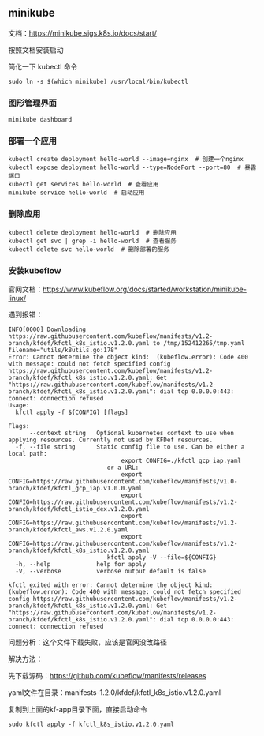 ## minikube

文档：https://minikube.sigs.k8s.io/docs/start/

按照文档安装启动

简化一下 kubectl 命令

```
sudo ln -s $(which minikube) /usr/local/bin/kubectl
```

### 图形管理界面

```
minikube dashboard
```

### 部署一个应用

```
kubectl create deployment hello-world --image=nginx  # 创建一个nginx
kubectl expose deployment hello-world --type=NodePort --port=80  # 暴露端口
kubectl get services hello-world  # 查看应用
minikube service hello-world  # 启动应用
```

### 删除应用

```
kubectl delete deployment hello-world  # 删除应用
kubectl get svc | grep -i hello-world  # 查看服务
kubectl delete svc hello-world  # 删除部署的服务
```

### 安装kubeflow

官网文档：https://www.kubeflow.org/docs/started/workstation/minikube-linux/

遇到报错：

```
INFO[0000] Downloading https://raw.githubusercontent.com/kubeflow/manifests/v1.2-branch/kfdef/kfctl_k8s_istio.v1.2.0.yaml to /tmp/152412265/tmp.yaml  filename="utils/k8utils.go:178"
Error: Cannot determine the object kind:  (kubeflow.error): Code 400 with message: could not fetch specified config https://raw.githubusercontent.com/kubeflow/manifests/v1.2-branch/kfdef/kfctl_k8s_istio.v1.2.0.yaml: Get "https://raw.githubusercontent.com/kubeflow/manifests/v1.2-branch/kfdef/kfctl_k8s_istio.v1.2.0.yaml": dial tcp 0.0.0.0:443: connect: connection refused
Usage:
  kfctl apply -f ${CONFIG} [flags]

Flags:
      --context string   Optional kubernetes context to use when applying resources. Currently not used by KFDef resources.
  -f, --file string      Static config file to use. Can be either a local path:
                         		export CONFIG=./kfctl_gcp_iap.yaml
                         	or a URL:
                         		export CONFIG=https://raw.githubusercontent.com/kubeflow/manifests/v1.0-branch/kfdef/kfctl_gcp_iap.v1.0.0.yaml
                         		export CONFIG=https://raw.githubusercontent.com/kubeflow/manifests/v1.2-branch/kfdef/kfctl_istio_dex.v1.2.0.yaml
                         		export CONFIG=https://raw.githubusercontent.com/kubeflow/manifests/v1.2-branch/kfdef/kfctl_aws.v1.2.0.yaml
                         		export CONFIG=https://raw.githubusercontent.com/kubeflow/manifests/v1.2-branch/kfdef/kfctl_k8s_istio.v1.2.0.yaml
                         	kfctl apply -V --file=${CONFIG}
  -h, --help             help for apply
  -V, --verbose          verbose output default is false

kfctl exited with error: Cannot determine the object kind:  (kubeflow.error): Code 400 with message: could not fetch specified config https://raw.githubusercontent.com/kubeflow/manifests/v1.2-branch/kfdef/kfctl_k8s_istio.v1.2.0.yaml: Get "https://raw.githubusercontent.com/kubeflow/manifests/v1.2-branch/kfdef/kfctl_k8s_istio.v1.2.0.yaml": dial tcp 0.0.0.0:443: connect: connection refused
```

问题分析：这个文件下载失败，应该是官网没改路径

解决方法：

先下载源码：https://github.com/kubeflow/manifests/releases

yaml文件在目录：manifests-1.2.0/kfdef/kfctl_k8s_istio.v1.2.0.yaml

复制到上面的kf-app目录下面，直接启动命令

```
sudo kfctl apply -f kfctl_k8s_istio.v1.2.0.yaml
```

